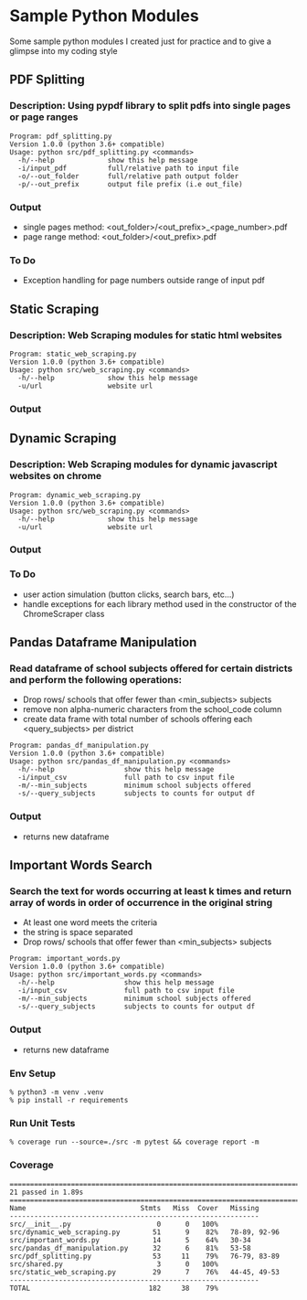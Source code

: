 # Sample Python Modules
Some sample python modules I created just for practice and to give a glimpse into my coding style

## PDF Splitting

### Description: Using pypdf library to split pdfs into single pages or page ranges

```
Program: pdf_splitting.py
Version 1.0.0 (python 3.6+ compatible)
Usage: python src/pdf_splitting.py <commands>
  -h/--help             show this help message
  -i/input_pdf          full/relative path to input file
  -o/--out_folder       full/relative path output folder
  -p/--out_prefix       output file prefix (i.e out_file)
```

### Output
  - single pages method: \<out_folder\>\/\<out_prefix\>_\<page_number\>.pdf
  - page range method:  \<out_folder\>\/\<out_prefix\>.pdf

### To Do
  - Exception handling for page numbers outside range of input pdf

## Static Scraping

### Description: Web Scraping modules for static html websites

```
Program: static_web_scraping.py
Version 1.0.0 (python 3.6+ compatible)
Usage: python src/web_scraping.py <commands>
  -h/--help             show this help message
  -u/url                website url
```

### Output

## Dynamic Scraping

### Description: Web Scraping modules for dynamic javascript websites on chrome

```
Program: dynamic_web_scraping.py
Version 1.0.0 (python 3.6+ compatible)
Usage: python src/web_scraping.py <commands>
  -h/--help             show this help message
  -u/url                website url
```

### Output

### To Do
  - user action simulation (button clicks, search bars, etc...)
  - handle exceptions for each library method used in the constructor of the ChromeScraper class

## Pandas Dataframe Manipulation

### Read dataframe of school subjects offered for certain districts and perform the following operations:
  - Drop rows/ schools that offer fewer than <min_subjects> subjects
  - remove non alpha-numeric characters from the school_code column
  - create data frame with total number of schools offering each <query_subjects> per district

```
Program: pandas_df_manipulation.py
Version 1.0.0 (python 3.6+ compatible)
Usage: python src/pandas_df_manipulation.py <commands>
  -h/--help                 show this help message
  -i/input_csv              full path to csv input file
  -m/--min_subjects         minimum school subjects offered
  -s/--query_subjects       subjects to counts for output df
```

### Output
  - returns new dataframe

## Important Words Search

### Search the text for words occurring at least k times and return array of words in order of occurrence in the original string
  - At least one word meets the criteria
  - the string is space separated
  - Drop rows/ schools that offer fewer than <min_subjects> subjects
```
Program: important_words.py
Version 1.0.0 (python 3.6+ compatible)
Usage: python src/important_words.py <commands>
  -h/--help                 show this help message
  -i/input_csv              full path to csv input file
  -m/--min_subjects         minimum school subjects offered
  -s/--query_subjects       subjects to counts for output df
```

### Output
  - returns new dataframe


### Env Setup 

```
% python3 -m venv .venv
% pip install -r requirements
```

### Run Unit Tests
```
% coverage run --source=./src -m pytest && coverage report -m
```

### Coverage
```
======================================================================================================= 21 passed in 1.89s ========================================================================================================
Name                            Stmts   Miss  Cover   Missing
-------------------------------------------------------------
src/__init__.py                     0      0   100%
src/dynamic_web_scraping.py        51      9    82%   78-89, 92-96
src/important_words.py             14      5    64%   30-34
src/pandas_df_manipulation.py      32      6    81%   53-58
src/pdf_splitting.py               53     11    79%   76-79, 83-89
src/shared.py                       3      0   100%
src/static_web_scraping.py         29      7    76%   44-45, 49-53
-------------------------------------------------------------
TOTAL                             182     38    79%
```